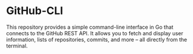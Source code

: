 # GitHub-CLI
 This repository provides a simple command-line interface in Go that connects to the GitHub REST API. It allows you to fetch and display user information, lists of repositories, commits, and more – all directly from the terminal.
